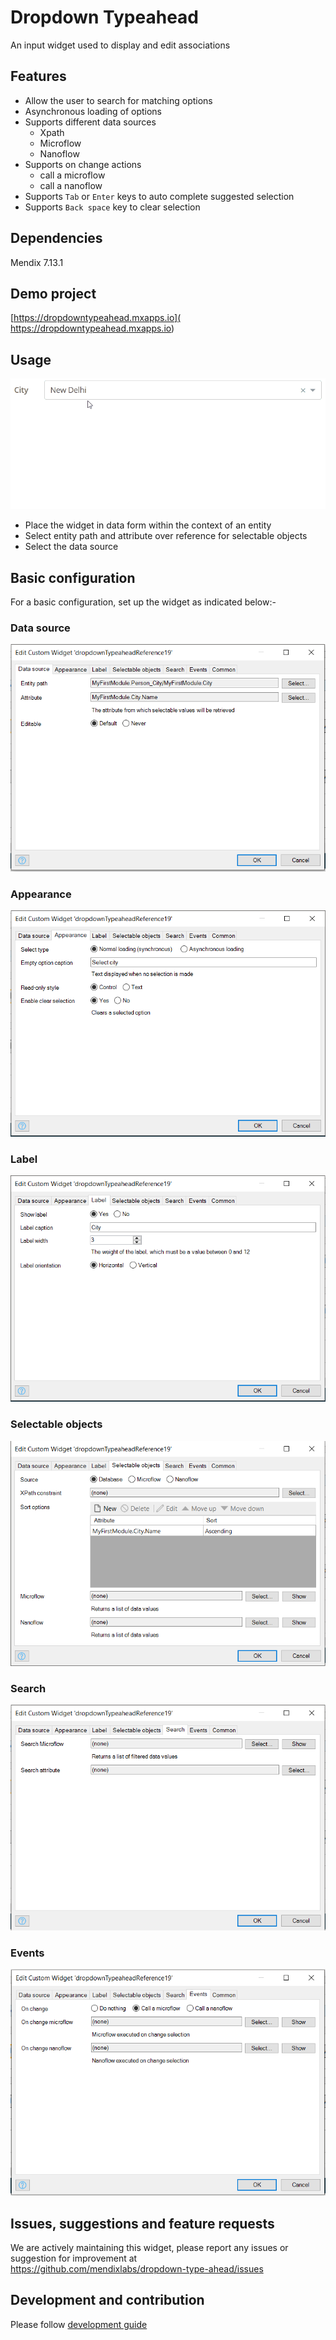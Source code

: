 
# Dropdown Typeahead
An input widget used to display and edit associations

## Features
* Allow the user to search for matching options
* Asynchronous loading of options
* Supports different data sources
    - Xpath
    - Microflow
    - Nanoflow
* Supports on change actions
    - call a microflow
    - call a nanoflow
* Supports `Tab` or `Enter` keys to auto complete suggested selection
* Supports `Back space` key to clear selection

## Dependencies
Mendix 7.13.1

## Demo project
[https://dropdowntypeahead.mxapps.io]( https://dropdowntypeahead.mxapps.io)

## Usage
![dropdown-typeahead](/assets/dropdown-typeahead-normal-loading.gif)

* Place the widget in data form within the context of an entity 
* Select entity path and attribute over reference for selectable objects
* Select the data source

## Basic configuration
For a basic configuration, set up the widget as indicated below:-
### Data source
![dropdown-typeahead-data-source](/assets/dropdown-typeahead-data-source.png)
### Appearance  
![dropdown-typeahead-appearance](/assets/dropdown-typeahead-appearance.png)  
### Label
![dropdown-typeahead-label](/assets/dropdown-typeahead-label.png)  
### Selectable objects
![dropdown-typeahead-selectable-objects](/assets/dropdown-typeahead-selectable.png)  
### Search
![dropdown-typeahead-search](/assets/dropdown-typeahead-search.png)  
### Events
![dropdown-typeahead-events](/assets/dropdown-typeahead-events.png)

## Issues, suggestions and feature requests
We are actively maintaining this widget, please report any issues or suggestion for improvement at  
https://github.com/mendixlabs/dropdown-type-ahead/issues

## Development and contribution
Please follow [development guide](/development.md)

